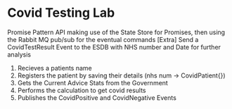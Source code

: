 # Covid Testing Lab
Promise Pattern API making use of the State Store for Promises, then using the Rabbit MQ pub/sub for the eventual commands
[Extra] Send a CovidTestResult Event to the ESDB with NHS number and Date for further analysis
1. Recieves a patients name
1. Registers the patient by saving their details (nhs num -> CovidPatient{})
1. Gets the Current Advice Stats from the Government
1. Performs the calculation to get covid results
1. Publishes the CovidPositive and CovidNegative Events